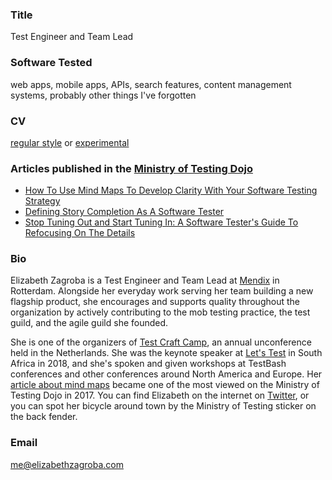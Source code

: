 ### Title

Test Engineer and Team Lead

### Software Tested 

web apps, mobile apps, APIs, search features, content management systems, probably other things I've forgotten

### CV
[regular style](../../assets/resumes/EZresume.pdf) or [experimental](../../assets/resumes/trustworthy-resume.pdf)

### Articles published in the [Ministry of Testing Dojo](https://dojo.ministryoftesting.com/)

- [How To Use Mind Maps To Develop Clarity With Your Software Testing Strategy](https://ministryoftesting.com/dojo/lessons/mind-maps-made-easy)
- [Defining Story Completion As A Software Tester](https://www.ministryoftesting.com/dojo/lessons/defining-story-completion-as-a-software-tester)
- [Stop Tuning Out and Start Tuning In: A Software Tester&#39;s Guide To Refocusing On The Details](https://www.ministryoftesting.com/dojo/lessons/a-software-tester-s-guide-to-refocusing)

### Bio
Elizabeth Zagroba is a Test Engineer and Team Lead at [Mendix](https://www.mendix.com/) in Rotterdam. Alongside her everyday work serving her team building a new flagship product, she encourages and supports quality throughout the organization by actively contributing to the mob testing practice, the test guild, and the agile guild she founded.

She is one of the organizers of [Test Craft Camp](https://testcraftcamp.nl/), an annual unconference held in the Netherlands. She was the keynote speaker at [Let's Test](http://lets-test.com/) in South Africa in 2018, and she's spoken and given workshops at TestBash conferences and other conferences around North America and Europe. Her [article about mind maps](https://www.ministryoftesting.com/dojo/lessons/mind-maps-made-easy) became one of the most viewed on the Ministry of Testing Dojo in 2017. You can find Elizabeth on the internet on [Twitter](https://twitter.com/ezagroba), or you can spot her bicycle around town by the Ministry of Testing sticker on the back fender.

### Email
[me@elizabethzagroba.com](mailto:me@elizabethzagroba.com)
